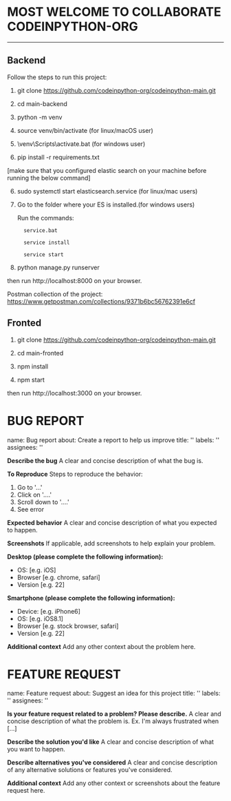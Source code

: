 # MOST WELCOME TO COLLABORATE CODEINPYTHON-ORG
------

## Backend
Follow the steps to run this project:

1. git clone https://github.com/codeinpython-org/codeinpython-main.git

2. cd main-backend

3. python -m venv

4. source venv/bin/activate (for linux/macOS user)
   
4. \venv\Scripts\activate.bat (for windows user)

5. pip install -r requirements.txt

[make sure that you configured elastic search on your machine before running the below command]

6. sudo systemctl start elasticsearch.service (for linux/mac users)

6. Go to the folder where your ES is installed.(for windows users)

      Run the commands:

         service.bat

         service install

         service start

7. python manage.py runserver

then run http://localhost:8000 on your browser.


Postman collection of the project: https://www.getpostman.com/collections/9371b6bc56762391e6cf

## Fronted

1. git clone https://github.com/codeinpython-org/codeinpython-main.git

2. cd main-fronted

3. npm install

4. npm start

then run http://localhost:3000 on your browser.


# BUG REPORT

name: Bug report
about: Create a report to help us improve
title: ''
labels: ''
assignees: ''


**Describe the bug**
A clear and concise description of what the bug is.

**To Reproduce**
Steps to reproduce the behavior:
1. Go to '...'
2. Click on '....'
3. Scroll down to '....'
4. See error

**Expected behavior**
A clear and concise description of what you expected to happen.

**Screenshots**
If applicable, add screenshots to help explain your problem.

**Desktop (please complete the following information):**
 - OS: [e.g. iOS]
 - Browser [e.g. chrome, safari]
 - Version [e.g. 22]

**Smartphone (please complete the following information):**
 - Device: [e.g. iPhone6]
 - OS: [e.g. iOS8.1]
 - Browser [e.g. stock browser, safari]
 - Version [e.g. 22]

**Additional context**
Add any other context about the problem here.


# FEATURE REQUEST


name: Feature request
about: Suggest an idea for this project
title: ''
labels: ''
assignees: ''


**Is your feature request related to a problem? Please describe.**
A clear and concise description of what the problem is. Ex. I'm always frustrated when [...]

**Describe the solution you'd like**
A clear and concise description of what you want to happen.

**Describe alternatives you've considered**
A clear and concise description of any alternative solutions or features you've considered.

**Additional context**
Add any other context or screenshots about the feature request here.


